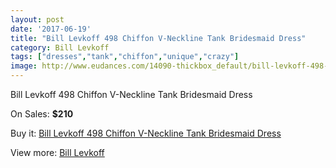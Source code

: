 ```yaml
---
layout: post
date: '2017-06-19'
title: "Bill Levkoff 498 Chiffon V-Neckline Tank Bridesmaid Dress"
category: Bill Levkoff
tags: ["dresses","tank","chiffon","unique","crazy"]
image: http://www.eudances.com/14090-thickbox_default/bill-levkoff-498-chiffon-v-neckline-tank-bridesmaid-dress.jpg
---
```

Bill Levkoff 498 Chiffon V-Neckline Tank Bridesmaid Dress

On Sales: **$210**
<a href="https://www.eudances.com/en/bill-levkoff/4226-bill-levkoff-498-chiffon-v-neckline-tank-bridesmaid-dress.html"><amp-img layout="responsive" width="600" height="600" src="//www.eudances.com/14090-thickbox_default/bill-levkoff-498-chiffon-v-neckline-tank-bridesmaid-dress.jpg" alt="Bill Levkoff 498 Chiffon V-Neckline Tank Bridesmaid Dress 0" /></a>
<a href="https://www.eudances.com/en/bill-levkoff/4226-bill-levkoff-498-chiffon-v-neckline-tank-bridesmaid-dress.html"><amp-img layout="responsive" width="600" height="600" src="//www.eudances.com/14093-thickbox_default/bill-levkoff-498-chiffon-v-neckline-tank-bridesmaid-dress.jpg" alt="Bill Levkoff 498 Chiffon V-Neckline Tank Bridesmaid Dress 1" /></a>
<a href="https://www.eudances.com/en/bill-levkoff/4226-bill-levkoff-498-chiffon-v-neckline-tank-bridesmaid-dress.html"><amp-img layout="responsive" width="600" height="600" src="//www.eudances.com/14092-thickbox_default/bill-levkoff-498-chiffon-v-neckline-tank-bridesmaid-dress.jpg" alt="Bill Levkoff 498 Chiffon V-Neckline Tank Bridesmaid Dress 2" /></a>
<a href="https://www.eudances.com/en/bill-levkoff/4226-bill-levkoff-498-chiffon-v-neckline-tank-bridesmaid-dress.html"><amp-img layout="responsive" width="600" height="600" src="//www.eudances.com/14091-thickbox_default/bill-levkoff-498-chiffon-v-neckline-tank-bridesmaid-dress.jpg" alt="Bill Levkoff 498 Chiffon V-Neckline Tank Bridesmaid Dress 3" /></a>

Buy it: [Bill Levkoff 498 Chiffon V-Neckline Tank Bridesmaid Dress](https://www.eudances.com/en/bill-levkoff/4226-bill-levkoff-498-chiffon-v-neckline-tank-bridesmaid-dress.html "Bill Levkoff 498 Chiffon V-Neckline Tank Bridesmaid Dress")

View more: [Bill Levkoff](https://www.eudances.com/en/57-bill-levkoff "Bill Levkoff")